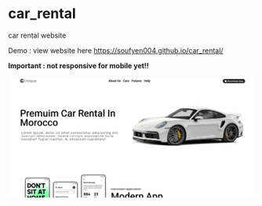 # car_rental
car rental website

Demo :
view website here https://soufyen004.github.io/car_rental/

<b>Important : not responsive for mobile yet!!</b>

<img src="./demo.png">


